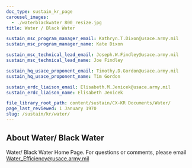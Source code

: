 ```yaml
---
doc_type: sustain_kr_page
carousel_images:
  - ./waterblackwater_800_resize.jpg
title: Water / Black Water

sustain_msc_program_manager_email: Kathryn.T.Dixon@usace.army.mil
sustain_msc_program_manager_name: Kate Dixon

sustain_msc_technical_lead_email: Joseph.W.Findley@usace.army.mil
sustain_msc_technical_lead_name: Joe Findley

sustain_hq_usace_proponent_email: Timothy.D.Gordon@usace.army.mil
sustain_hq_usace_proponent_name: Tim Gordon

sustain_erdc_liaison_email: Elisabeth.M.Jenicek@usace.army.mil
sustain_erdc_liaison_name: Elisabeth Jenicek

file_library_root_path: content/sustain/CX-KR Documents/Water/
page_last_reviewed: 1 January 1970
slug: /sustain/kr/water/
---
```


## About Water/ Black Water

Water/ Black Water Home Page. For questions or comments, please email Water_Efficiency@usace.army.mil
